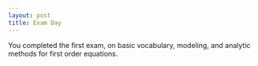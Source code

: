 ```yaml
---
layout: post
title: Exam Day
---
```


You completed the first exam, on basic vocabulary, modeling, and analytic methods
for first order equations.
